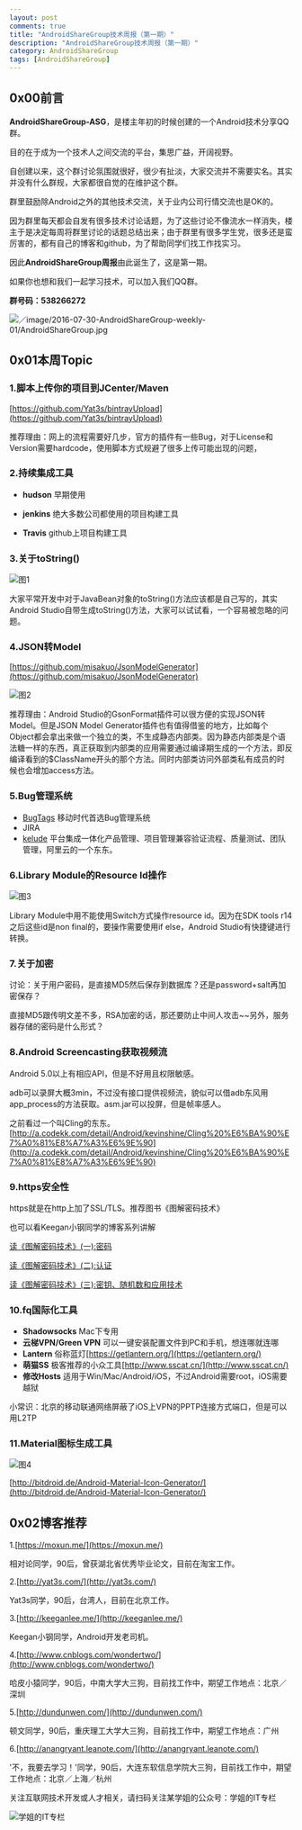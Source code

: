 ```yaml
---
layout: post
comments: true
title: "AndroidShareGroup技术周报（第一期）"
description: "AndroidShareGroup技术周报（第一期）"
category: AndroidShareGroup
tags: [AndroidShareGroup]
---
```



## 0x00前言

**AndroidShareGroup-ASG**，是楼主年初的时候创建的一个Android技术分享QQ群。

目的在于成为一个技术人之间交流的平台，集思广益，开阔视野。

自创建以来，这个群讨论氛围就很好，很少有扯淡，大家交流并不需要实名。其实并没有什么群规，大家都很自觉的在维护这个群。

群里鼓励除Android之外的其他技术交流，关于业内公司行情交流也是OK的。

因为群里每天都会自发有很多技术讨论话题，为了这些讨论不像流水一样消失，楼主于是决定每周将群里讨论的话题总结出来；由于群里有很多学生党，很多还是蛮厉害的，都有自己的博客和github，为了帮助同学们找工作找实习。

因此**AndroidShareGroup周报**由此诞生了，这是第一期。

如果你也想和我们一起学习技术，可以加入我们QQ群。

<!--more-->

**群号码：538266272**

![／image/2016-07-30-AndroidShareGroup-weekly-01/AndroidShareGroup.jpg](/image/2016-07-30-AndroidShareGroup-weekly-01/AndroidShareGroup.jpg)

## 0x01本周Topic

### 1.脚本上传你的项目到JCenter/Maven

[https://github.com/Yat3s/bintrayUpload](https://github.com/Yat3s/bintrayUpload)

推荐理由：网上的流程需要好几步，官方的插件有一些Bug，对于License和Version需要hardcode，使用脚本方式规避了很多上传可能出现的问题，

### 2.持续集成工具

- **hudson**   早期使用

- **jenkins**  绝大多数公司都使用的项目构建工具

- **Travis** github上项目构建工具

### 3.关于toString()

![图1](/image/2016-07-30-AndroidShareGroup-weekly-01/to_string.png)

大家平常开发中对于JavaBean对象的toString()方法应该都是自己写的，其实Android Studio自带生成toString()方法，大家可以试试看，一个容易被忽略的问题。

### 4.JSON转Model

[https://github.com/misakuo/JsonModelGenerator](https://github.com/misakuo/JsonModelGenerator)

![图2](/image/2016-07-30-AndroidShareGroup-weekly-01/json-model-generator.png)

推荐理由：Android Studio的GsonFormat插件可以很方便的实现JSON转Model。但是JSON Model Generator插件也有值得借鉴的地方，比如每个Object都会拿出来做一个独立的类，不生成静态内部类。因为静态内部类是个语法糖一样的东西，真正获取到内部类的应用需要通过编译期生成的一个方法，即反编译看到的$ClassName开头的那个方法。同时内部类访问外部类私有成员的时候也会增加access方法。

### 5.Bug管理系统

- [BugTags](https://www.bugtags.com/) 移动时代首选Bug管理系统
- JIRA
- [kelude](http://kelude.aliyun.com/) 平台集成一体化产品管理、项目管理兼容验证流程、质量测试、团队管理，阿里云的一个东东。

### 6.Library Module的Resource Id操作

![图3](/image/2016-07-30-AndroidShareGroup-weekly-01/library-resource-id.png)

Library Module中用不能使用Switch方式操作resource id。因为在SDK tools r14之后这些id是non final的，要操作需要使用if else，Android Studio有快捷键进行转换。

### 7.关于加密

讨论：关于用户密码，是直接MD5然后保存到数据库？还是password+salt再加密保存？

直接MD5跟传明文差不多，RSA加密的话，那还要防止中间人攻击~~另外，服务器存储的密码是什么形式？

### 8.Android Screencasting获取视频流

Android 5.0以上有相应API，但是不好用且权限敏感。

adb可以录屏大概3min，不过没有接口提供视频流，貌似可以借adb东风用app_process的方法获取。asm.jar可以投屏，但是帧率感人。

之前看过一个叫Cling的东东。[http://a.codekk.com/detail/Android/kevinshine/Cling%20%E6%BA%90%E7%A0%81%E8%A7%A3%E6%9E%90](http://a.codekk.com/detail/Android/kevinshine/Cling%20%E6%BA%90%E7%A0%81%E8%A7%A3%E6%9E%90)

### 9.https安全性

https就是在http上加了SSL/TLS。推荐图书《图解密码技术》

也可以看Keegan小钢同学的博客系列讲解

[读《图解密码技术》(一):密码](http://keeganlee.me/post/reading/20160629)

[读《图解密码技术》(二):认证](http://keeganlee.me/post/reading/20160705)

[读《图解密码技术》(三):密钥、随机数和应用技术](http://keeganlee.me/post/reading/20160722)

### 10.fq国际化工具

- **Shadowsocks**  Mac下专用
- **云梯VPN/Green VPN**  可以一键安装配置文件到PC和手机，想连哪就连哪
- **Lantern**    俗称蓝灯[https://getlantern.org/](https://getlantern.org/)
- **萌猫SS** 极客推荐的小众工具[http://www.sscat.cn/](http://www.sscat.cn/)
- **修改Hosts** 适用于Win/Mac/Android/iOS，不过Android需要root，iOS需要越狱

小常识：北京的移动联通网络屏蔽了iOS上VPN的PPTP连接方式端口，但是可以用L2TP

### 11.Material图标生成工具

![图4](/image/2016-07-30-AndroidShareGroup-weekly-01/android-material-icon-generator.png)

[http://bitdroid.de/Android-Material-Icon-Generator/](http://bitdroid.de/Android-Material-Icon-Generator/)

## 0x02博客推荐

1.[https://moxun.me/](https://moxun.me/)

相对论同学，90后，曾获湖北省优秀毕业论文，目前在淘宝工作。

2.[http://yat3s.com/](http://yat3s.com/)

Yat3s同学，90后，台湾人，目前在北京工作。

3.[http://keeganlee.me/](http://keeganlee.me/)

Keegan小钢同学，Android开发老司机。

4.[http://www.cnblogs.com/wondertwo/](http://www.cnblogs.com/wondertwo/)

哈皮小猿同学，90后，中南大学大三狗，目前找工作中，期望工作地点：北京／深圳

5.[http://dundunwen.com/](http://dundunwen.com/)

顿文同学，90后，重庆理工大学大三狗，目前找工作中，期望工作地点：广州

6.[http://anangryant.leanote.com/](http://anangryant.leanote.com/)

'不，我要去学习！'同学，90后，大连东软信息学院大三狗，目前找工作中，期望工作地点：北京／上海／杭州


关注互联网技术开发或人才相关，请扫码关注某学姐的公众号：学姐的IT专栏

![学姐的IT专栏](/images/qrcode_for_gh_771805c73e44_430.jpg)






